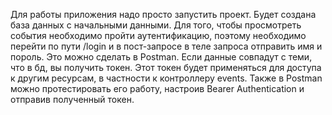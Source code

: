 Для работы приложения надо просто запустить проект.
Будет создана база данных с начальными данными.
Для того, чтобы просмотреть события необходимо пройти аутентификацию, 
поэтому необходимо перейти по пути /login и в пост-запросе в теле запроса отправить имя и пороль.
Это можно сделать в Postman. Если данные совпадут с теми, что в бд, вы получить токен.
Этот токен будет применяться для доступа к другим ресурсам, в частности к контроллеру events.
Также в Postman можно протестировать его работу, настроив Bearer Authentication и отправив полученный токен.
